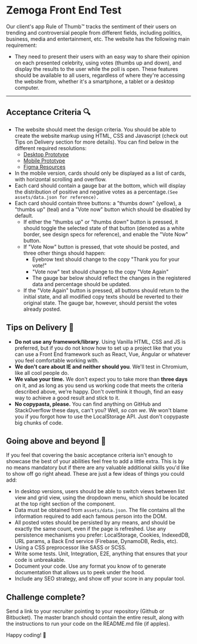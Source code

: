 # Zemoga Front End Test

Our client's app Rule of Thumb™️ tracks the sentiment of their users on trending and controversial people from different fields, including politics, business, media and entertainment, etc. The website has the following main requirement:
- They need to present their users with an easy way to share their opinion on each presented celebrity, using votes (thumbs up and down), and display the results to the user while the poll is open. These features should be available to all users, regardless of where they're accessing the website from, whether it's a smartphone, a tablet or a desktop computer.
---
## Acceptance Criteria 🔍
- The website should meet the design criteria. You should be able to create the website markup using HTML, CSS and Javascript (check out Tips on Delivery section for more details). You can find below in the different required resolutions:
    - [Desktop Prototype](https://www.figma.com/proto/NlQ6PjfanVO2YyuDUaohjx/Rule-of-Thumb---FED-Challenge?node-id=84%3A2401&scaling=min-zoom)
    - [Mobile Prototype](https://www.figma.com/proto/NlQ6PjfanVO2YyuDUaohjx/Rule-of-Thumb---FED-Challenge?node-id=6%3A43&scaling=min-zoom)
    - [Figma Resources](https://www.figma.com/file/NlQ6PjfanVO2YyuDUaohjx/Rule-of-Thumb---FED-Challenge)
- In the mobile version, cards should only be displayed as a list of cards, with horizontal scrolling and overflow.
- Each card should contain a gauge bar at the bottom, which will display the distribution of positive and negative votes as a percentage.`(See assets/data.json for reference).`
- Each card should contain three buttons: a "thumbs down" (yellow), a "thumbs up" (teal) and a "Vote now" button which should be disabled by default.
    - If either the "thumbs up" or "thumbs down" button is pressed, it should toggle the selected state of that button (denoted as a white border, see design specs for reference), and enable the "Vote Now" button.
    - If "Vote Now" button is pressed, that vote should be posted, and three other things should happen:
        - Eyebrow text should change to the copy "Thank you for your vote!"
        - "Vote now" text should change to the copy "Vote Again"
        - The gauge bar below should reflect the changes in the registered data and percentage should be updated.
    - If the "Vote Again" button is pressed, all buttons should return to the initial state, and all modified copy texts should be reverted to their original state. The gauge bar, however, should persist the votes already posted.

## Tips on Delivery 🧐 
- **Do not use any framework/library**. Using Vanilla HTML, CSS and JS is preferred, but if you do not know how to set up a project like that you can use a Front End framework such as React, Vue, Angular or whatever you feel comfortable working with.
- **We don't care about IE and neither should you**. We'll test in Chromium, like all cool people do.
- **We value your time.** We don't expect you to take more than **three days** on it, and as long as you send us working code that meets the criteria described above, we're happy. Don't overthink it though, find an easy way to achieve a good result and stick to it.
- **No copypasta, please.** You can find anything on GitHub and StackOverflow these days, can't you? Well, _so can we_. We won't blame you if you forgot how to use the LocalStorage API. Just don't copypaste big chunks of code.

## Going above and beyond 🚀 
If you feel that covering the basic acceptance criteria isn't enough to showcase the best of your abilities feel free to add a little extra. This is by no means mandatory but if there are any valuable additional skills you'd like to show off go right ahead. These are just a few ideas of things you could add:

- In desktop versions, users should be able to switch views between list view and grid view, using the dropdown menu, which should be located at the top right section of the component.
- Data must be obtained from `assets/data.json`. The file contains all the information required to add each famous person into the DOM. 
- All posted votes should be persisted by any means, and should be exactly the same count, even if the page is refreshed. Use any persistence mechanisms you prefer: LocalStorage, Cookies, IndexedDB, URL params, a Back End service (Firebase, DynamoDB, Redis, etc).
- Using a CSS preprocessor like SASS or SCSS.
- Write some tests. Unit, Integration, E2E, anything that ensures that your code is unbreakable.
- Document your code. Use any format you know of to generate documentation that allows us to peek under the hood.
- Include any SEO strategy, and show off your score in any popular tool.

## Challenge complete?
Send a link to your recruiter pointing to your repository (Github or Bitbucket). The master branch should contain the entire result, along with the instructions to run your code on the README.md file (if apples).

Happy coding! 🙌